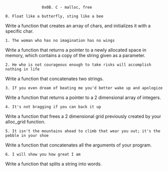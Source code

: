 					0x0B. C - malloc, free

	0. Float like a butterfly, sting like a bee

Write a function that creates an array of chars, and initializes it with a specific char.

	1. The woman who has no imagination has no wings

Write a function that returns a pointer to a newly allocated space in memory, which contains a copy of the string given as a parameter.

	2. He who is not courageous enough to take risks will accomplish nothing in life

Write a function that concatenates two strings.

	3. If you even dream of beating me you'd better wake up and apologize

Write a function that returns a pointer to a 2 dimensional array of integers.

	4. It's not bragging if you can back it up

Write a function that frees a 2 dimensional grid previously created by your alloc_grid function.

	5. It isn't the mountains ahead to climb that wear you out; it's the pebble in your shoe

Write a function that concatenates all the arguments of your program.

	6. I will show you how great I am

Write a function that splits a string into words.

